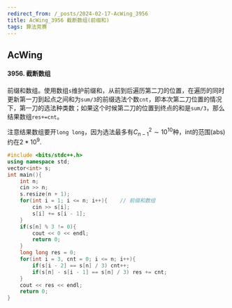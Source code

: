 ```yaml
---
redirect_from: /_posts/2024-02-17-AcWing_3956
title: AcWing_3956 截断数组(前缀和)
tags: 算法竞赛
---
```


## AcWing

#### 3956. 截断数组

前缀和数组。使用数组`s`维护前缀和，从前到后遍历第二刀的位置，在遍历的同时更新第一刀到起点之间和为`sum/3`的前缀选法个数`cnt`，即本次第二刀位置的情况下，第一刀的选法种类数；如果这个时候第二刀的位置到终点的和是`sum/3`，那么结果数组`res+=cnt`。

注意结果数组要开`long long`，因为选法最多有$C_{n-1}^2\sim 10^{10}$种，int的范围(abs)约在$2*10^9$.


```cpp
#include <bits/stdc++.h>
using namespace std;
vector<int> s;
int main(){
    int n;
    cin >> n;
    s.resize(n + 1);
    for(int i = 1; i <= n; i++){    // 前缀和数组
        cin >> s[i];
        s[i] += s[i - 1];
    }
    if(s[n] % 3 != 0){
        cout << 0 << endl;
        return 0;
    }
    long long res = 0;
    for(int i = 3, cnt = 0; i <= n; i++){
        if(s[i - 2] == s[n] / 3) cnt++;
        if(s[n] - s[i - 1] == s[n] / 3) res += cnt;
    }
    cout << res << endl;
    return 0;
}
```
